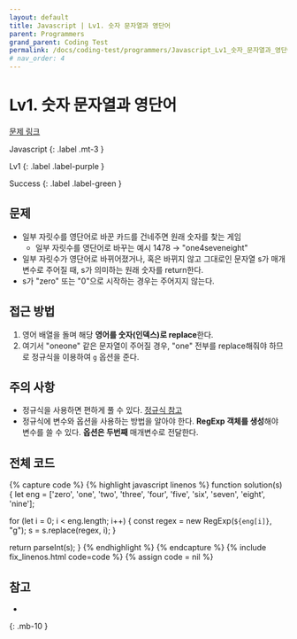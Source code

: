 ```yaml
---
layout: default
title: Javascript | Lv1. 숫자 문자열과 영단어
parent: Programmers
grand_parent: Coding Test
permalink: /docs/coding-test/programmers/Javascript_Lv1_숫자_문자열과_영단어
# nav_order: 4
---
```


# Lv1. 숫자 문자열과 영단어

[문제 링크](https://programmers.co.kr/learn/courses/30/lessons/81301)

Javascript
{: .label .mt-3 }

Lv1
{: .label .label-purple }

Success
{: .label .label-green }

## 문제
- 일부 자릿수를 영단어로 바꾼 카드를 건네주면 원래 숫자를 찾는 게임
  - 일부 자릿수를 영단어로 바꾸는 예시 1478 → "one4seveneight"
- 일부 자릿수가 영단어로 바뀌어졌거나, 혹은 바뀌지 않고 그대로인 문자열 s가 매개변수로 주어질 때, s가 의미하는 원래 숫자를 return한다.
- s가 "zero" 또는 "0"으로 시작하는 경우는 주어지지 않는다.

## 접근 방법
1. 영어 배열을 돌며 해당 **영어를 숫자(인덱스)로 replace**한다.
2. 여기서 "oneone" 같은 문자열이 주어질 경우, "one" 전부를 replace해줘야 하므로 정규식을 이용하여 `g` 옵션을 준다.

## 주의 사항
- 정규식을 사용하면 편하게 풀 수 있다. [정규식 참고](https://im-hass.github.io/docs/javascript/grammar/%EC%A0%95%EA%B7%9C_%ED%91%9C%ED%98%84%EC%8B%9D_%EC%A0%95%EA%B7%9C%EC%8B%9D)
- 정규식에 변수와 옵션을 사용하는 방법을 알아야 한다.
  **RegExp 객체를 생성**해야 변수를 쓸 수 있다.
  **옵션은 두번째** 매개변수로 전달한다.

## 전체 코드
{% capture code %}
{% highlight javascript linenos %}
function solution(s) {
  let eng = ['zero', 'one', 'two', 'three', 'four', 'five', 'six', 'seven', 'eight', 'nine'];
  
  for (let i = 0; i < eng.length; i++) {
    const regex = new RegExp(`${eng[i]}`, "g");
    s = s.replace(regex, i);
  }
  
  return parseInt(s);
}
{% endhighlight %}
{% endcapture %}
{% include fix_linenos.html code=code %}
{% assign code = nil %}

## 참고
- 
{: .mb-10 }